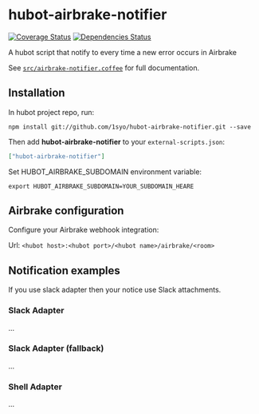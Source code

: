 # hubot-airbrake-notifier
[![Coverage Status](https://coveralls.io/repos/1syo/hubot-airbrake-notifier/badge.png)](https://coveralls.io/r/1syo/hubot-airbrake-notifier)
[![Dependencies Status](https://david-dm.org/1syo/hubot-airbrake-notifier.png)](https://david-dm.org/1syo/hubot-airbrake-notifier)

A hubot script that notify to every time a new error occurs in Airbrake

See [`src/airbrake-notifier.coffee`](src/airbrake-notifier.coffee) for full documentation.

## Installation

In hubot project repo, run:

`npm install git://github.com/1syo/hubot-airbrake-notifier.git --save`

Then add **hubot-airbrake-notifier** to your `external-scripts.json`:

```json
["hubot-airbrake-notifier"]
```

Set HUBOT_AIRBRAKE_SUBDOMAIN environment variable:

```
export HUBOT_AIRBRAKE_SUBDOMAIN=YOUR_SUBDOMAIN_HEARE
```

## Airbrake configuration

Configure your Airbrake webhook integration:

Url: ``<hubot host>:<hubot port>/<hubot name>/airbrake/<room>``


## Notification examples

If you use slack adapter then your notice use Slack attachments.

### Slack Adapter

...

### Slack Adapter (fallback)

...

### Shell Adapter

...
